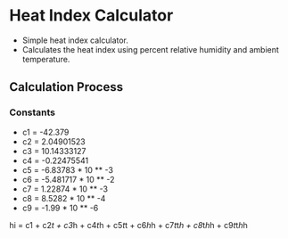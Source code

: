 # Heat Index Calculator
- Simple heat index calculator.
- Calculates the heat index using percent relative humidity and ambient temperature.

## Calculation Process
### Constants
- c1 = -42.379
- c2 = 2.04901523
- c3 = 10.14333127
- c4 = -0.22475541
- c5 = -6.83783 * 10 ** -3
- c6 = -5.481717 * 10 ** -2
- c7 = 1.22874 * 10 ** -3
- c8 = 8.5282 * 10 ** -4
- c9 = -1.99 * 10 ** -6

hi =  c1 + c2*t + c3*h + c4*t*h + c5*t*t + c6*h*h + c7*t*t*h + c8*t*h*h + c9*t*t*h*h

